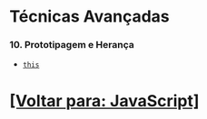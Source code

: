 # Técnicas Avançadas

### 10. Prototipagem e Herança

- [`this`](./10-prototipagem-heranca/1-this.md)

<!--
- Prototipagem e Herança Prototípica
- Classes
- `constructor`
- Funções Construtora
- `obj.prototype` x Função Construtora
- Operadores
- Métodos Estáticos e de Instância

### 11. Manipulação de JSON

- `JSON.parse` e `JSON.stringify`

### 12. Tratamento de Erros

- `try`/`catch`
- Lançamentos de Erros (`throw`)

### 13. Armazenamento no Navegador

- Cookies
- LocalStorage e SessionStorage

### 14. Trabalhando com APIs

- Fetch API
- AJAX com XMLHttpRequest
- Manipulação de Dados de API

### 15. Expressões Regulares

- Expressões Regulares
- Exemplos de Expressões Regulares
-->

# [[Voltar para: JavaScript]](../JavaScript.md)